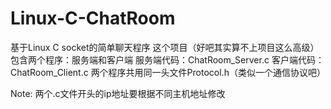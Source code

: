 # Linux-C-ChatRoom
基于Linux C socket的简单聊天程序
这个项目（好吧其实算不上项目这么高级）包含两个程序：服务端和客户端
服务端代码：ChatRoom_Server.c
客户端代码：ChatRoom_Client.c
两个程序共用同一头文件Protocol.h（类似一个通信协议吧）

Note:
两个.c文件开头的ip地址要根据不同主机地址修改
